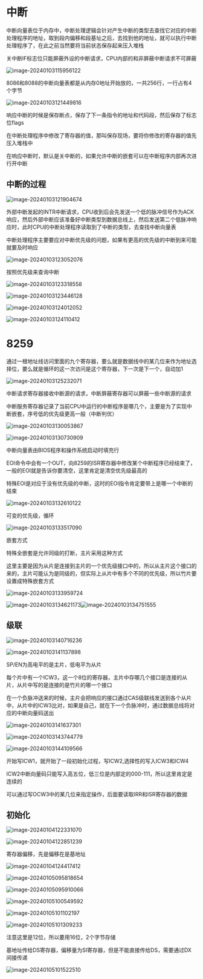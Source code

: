 # 中断

中断向量表位于内存中，中断处理逻辑会针对产生中断的类型去查找它对应的中断处理程序的地址，取到段内偏移和段基址之后，去找到他的地址，就可以执行中断处理程序了，在此之前当然要将当前状态保存起来压入堆栈

关中断IF标志位只能屏蔽外设的中断请求，CPU内部的和非屏蔽中断请求不可屏蔽

![image-20240103115956122](C:\Users\papa\AppData\Roaming\Typora\typora-user-images\image-20240103115956122.png)

8086和8088的中断向量表都是从内存0地址开始放的，一共256行，一行占有4个字节

![image-20240103121449816](C:\Users\papa\AppData\Roaming\Typora\typora-user-images\image-20240103121449816.png)

响应中断的时候是保存断点，保存了下一条指令的地址和代码段，然后保存了标志位flags

在中断处理程序中修改了寄存器的值，那叫保存现场，要将你修改的寄存器的值先压入堆栈中

在响应中断时，默认是关中断的，如果允许中断的嵌套可以在中断程序内部再次进行开中断

## 中断的过程

![image-20240103121904674](C:\Users\papa\AppData\Roaming\Typora\typora-user-images\image-20240103121904674.png)

外部中断发起的INTR中断请求，CPU收到后会先发送一个低的脉冲信号作为ACK响应，然后外部中断应该准备好中断类型到数据总线上，然后发送第二个低脉冲响应时，此时CPU的中断处理程序读取到了中断的类型，去查找中断向量表

中断处理程序主要要应对中断优先级的问题，如果有更高的优先级的中断到来可能就要及时响应

![image-20240103123052076](C:\Users\papa\AppData\Roaming\Typora\typora-user-images\image-20240103123052076.png)

按照优先级来查询中断

![image-20240103123318558](C:\Users\papa\AppData\Roaming\Typora\typora-user-images\image-20240103123318558.png)

![image-20240103123446128](C:\Users\papa\AppData\Roaming\Typora\typora-user-images\image-20240103123446128.png)

![image-20240103124012052](C:\Users\papa\AppData\Roaming\Typora\typora-user-images\image-20240103124012052.png)

![image-20240103124110412](C:\Users\papa\AppData\Roaming\Typora\typora-user-images\image-20240103124110412.png)

# 8259

通过一根地址线访问里面的九个寄存器，要么就是数据线中的某几位来作为地址选择位，要么就是循环的这一次访问是这个寄存器，下一次是下一个，自动加1

![image-20240103125232071](C:\Users\papa\AppData\Roaming\Typora\typora-user-images\image-20240103125232071.png)

中断请求寄存器接收中断源的请求，中断屏蔽寄存器可以屏蔽一些中断源的请求

  中断服务寄存器记录了当前CPU中运行的中断程序是哪几个，主要是为了实现中断嵌套，序号低的优先级更高一般（中断判优）

![image-20240103130053867](C:\Users\papa\AppData\Roaming\Typora\typora-user-images\image-20240103130053867.png)

![image-20240103130730909](C:\Users\papa\AppData\Roaming\Typora\typora-user-images\image-20240103130730909.png)

中断向量表由BIOS程序和操作系统启动时填充行

 EOI命令中会有一个OUT，向8259的ISR寄存器中修改某个中断程序已经结束了，一般的EOI就是告诉你要清空，这里肯定是清空优先级最高的

特殊EOI是对应于没有优先级的中断，这时的EOI指令肯定要带上是哪一个中断的结束

![image-20240103132610122](C:\Users\papa\AppData\Roaming\Typora\typora-user-images\image-20240103132610122.png)

可变的优先级，循环

![image-20240103133517090](C:\Users\papa\AppData\Roaming\Typora\typora-user-images\image-20240103133517090.png) 

嵌套方式

特殊全嵌套是允许同级的打断，主片采用这种方式

这里主要是因为从片是连接到主片的一个优先级接口中的，所以从主片这个接口的来的，主片可能认为是同级的，但实际上从片中有多个不同的优先级，所以竹片要设置成特殊嵌套方式

![image-20240103133959724](C:\Users\papa\AppData\Roaming\Typora\typora-user-images\image-20240103133959724.png)

![image-20240103134621173](C:\Users\papa\AppData\Roaming\Typora\typora-user-images\image-20240103134621173.png)![image-20240103134751555](C:\Users\papa\AppData\Roaming\Typora\typora-user-images\image-20240103134751555.png)

## 级联

![image-20240103140716236](C:\Users\papa\AppData\Roaming\Typora\typora-user-images\image-20240103140716236.png)

![image-20240103141137898](C:\Users\papa\AppData\Roaming\Typora\typora-user-images\image-20240103141137898.png)

SP/EN为高电平的是主片，低电平为从片

每个片中有一个ICW3，这一个8位的寄存器，主片中存哪几个接口是连接的从片，从片中写的是连接的是竹片的哪一个接口

在一个负脉冲送来的时候，主片会把响应的接口通过CAS级联线发送到各个从片中，从片中的ICW3比对，如果是自己，就在下一个负脉冲时，通过数据总线将对应的中断向量码送出

![image-20240103141637301](C:\Users\papa\AppData\Roaming\Typora\typora-user-images\image-20240103141637301.png)

![image-20240103143744779](C:\Users\papa\AppData\Roaming\Typora\typora-user-images\image-20240103143744779.png)

![image-20240103144109566](C:\Users\papa\AppData\Roaming\Typora\typora-user-images\image-20240103144109566.png)

开始写ICW1，就开始了一段初始化过程，写ICW2,选择性的写入ICW3和ICW4

 ICW2中断向量码只能写入高五位，低三位是内部定的000-111，所以这里肯定是连续的

可以通过写OCW3中的某几位来指定操作，后面要读取IRR和ISR寄存器的数据

## 初始化

![image-20240104122331070](C:\Users\papa\AppData\Roaming\Typora\typora-user-images\image-20240104122331070.png)

![image-20240104122851239](C:\Users\papa\AppData\Roaming\Typora\typora-user-images\image-20240104122851239.png)

寄存器偏移，先是偏移在是基地址

![image-20240104124417412](C:\Users\papa\AppData\Roaming\Typora\typora-user-images\image-20240104124417412.png)





![image-20240105095818654](C:\Users\papa\AppData\Roaming\Typora\typora-user-images\image-20240105095818654.png)

![image-20240105095910066](C:\Users\papa\AppData\Roaming\Typora\typora-user-images\image-20240105095910066.png) 







![image-20240105100549592](C:\Users\papa\AppData\Roaming\Typora\typora-user-images\image-20240105100549592.png)

![image-20240105101102197](C:\Users\papa\AppData\Roaming\Typora\typora-user-images\image-20240105101102197.png)

![image-20240105101309233](C:\Users\papa\AppData\Roaming\Typora\typora-user-images\image-20240105101309233.png)

注意这里是12位，所以要用16位，2个字节存储

基地址传给DS寄存器，偏移量为SI寄存器，但是不能直接传给DS，需要通过DX间接传递

![image-20240105101522510](C:\Users\papa\AppData\Roaming\Typora\typora-user-images\image-20240105101522510.png)
